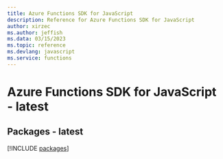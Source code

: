 ```yaml
---
title: Azure Functions SDK for JavaScript
description: Reference for Azure Functions SDK for JavaScript
author: xirzec
ms.author: jeffish
ms.data: 03/15/2023
ms.topic: reference
ms.devlang: javascript
ms.service: functions
---
```

# Azure Functions SDK for JavaScript - latest
## Packages - latest
[!INCLUDE [packages](functions-index.md)]
